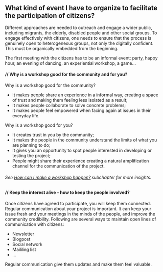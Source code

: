 ## What kind of event I have to organize to facilitate the participation of citizens?

Different approaches are needed to outreach and engage a wider public, including migrants, the elderly, disabled people and other social groups. 
To engage effectively with citizens, one needs to ensure that the process is genuinely open to heterogeneous groups, not only the digitally confident. This must be organically embedded from the beginning. 

The first meeting with the citizens has to be an informal event: party, happy hour, an evening of dancing, an experiential workshop, a game...


#### // Why is a workshop good for the community and for you?

Why is a workshop good for the community?

- It makes people share an experience in a informal way, creating a space of trust and making them feeling less isolated as a result;
- It makes people collaborate to solve concrete problems;
- It makes people feel empowered when facing again at issues in their everyday life.

Why is a workshop good for you?

- It creates trust in you by the community;
- It makes the people in the community understand the limits of what you are planning to do;
- It gives you an opportunity to spot people interested in developing or testing the project;
- People might share their experience creating a natural amplification channel for the communication of the project.

###### See [How can I make a workshop happen?](how_can_i_make_a_workshop_happen.html) subchapter for more insights.

#### // Keep the interest alive - how to keep the people involved?

Once citizens have agreed to participate, you will keep them connected. Regular communication about your project is important. It can keep your issue fresh and your meetings in the minds of the people, and improve the community credibility. Following are several ways to maintain open lines of communication with citizens:

* Newsletter
* Blogpost
* Social network
* Maililing list
* ...

Regular communication give them updates and make them feel valuable.

